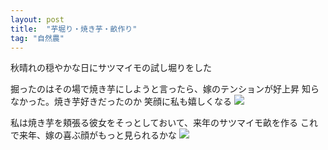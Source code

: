 ```yaml
---
layout: post
title:  "芋堀り・焼き芋・畝作り"
tag: "自然農"
---
```



秋晴れの穏やかな日にサツマイモの試し堀りをした


掘ったのはその場で焼き芋にしようと言ったら、嫁のテンションが好上昇
知らなかった。焼き芋好きだったのか
笑顔に私も嬉しくなる
![](http://farm8.staticflickr.com/7430/10307732944_71481f25f1.jpg)


私は焼き芋を頬張る彼女をそっとしておいて、来年のサツマイモ畝を作る
これで来年、嫁の喜ぶ顔がもっと見られるかな
![](http://farm3.staticflickr.com/2879/10307784935_f3c8e36c6f.jpg)

